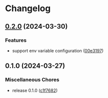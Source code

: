 # Changelog

## [0.2.0](https://github.com/vexxhost/openstack_database_exporter/compare/v0.1.0...v0.2.0) (2024-03-30)


### Features

* support env variable configuration ([00e3197](https://github.com/vexxhost/openstack_database_exporter/commit/00e3197585dbc986a3da7baa86d6c60e09ab3e2d))

## 0.1.0 (2024-03-27)


### Miscellaneous Chores

* release 0.1.0 ([c1f7682](https://github.com/vexxhost/openstack_database_exporter/commit/c1f76826ef7b8ecf3250f523f1e9f2714524b215))
